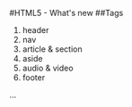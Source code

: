 #HTML5 - What's new
##Tags

1. header
2. nav
3. article & section
4. aside
5. audio & video
6. footer

...